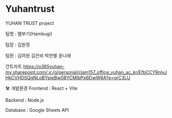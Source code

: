 # Yuhantrust
YUHAN TRUST project  

팀명 : 햄부기(Hambugi)  

팀장 : 김원정  

팀원 : 김려원 김은비 박한별 윤나래  

간트차트 https://o365yuhan-my.sharepoint.com/:x:/g/personal/clam157_office_yuhan_ac_kr/EfbCCYRnlyJHkCVHDSQgNLoBYpieBw08YCMibPx6EiwW6A?e=orC3LU

🛠 개발환경
Frontend : React + Vite

Backend : Node.js

Database : Google Sheets API
